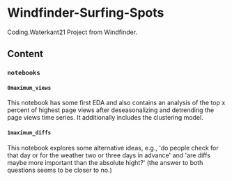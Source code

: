 # Windfinder-Surfing-Spots
Coding.Waterkant21 Project from Windfinder.


## Content
### `notebooks`
#### `0maximum_views`
This notebook has some first EDA and also contains an analysis of the top x percent
of highest page views after deseasonalizing and detrending the page views time series.
It additionally includes the clustering model.

#### `1maximum_diffs`
This notebook explores some alternative ideas, e.g., 'do people check for that day or
for the weather two or three days in advance' and 'are diffs maybe more important than
the absolute hight?' (the answer to both questions seems to be closer to no.)
